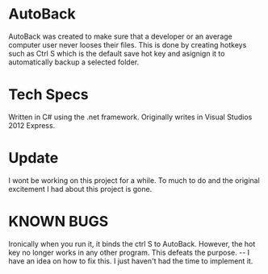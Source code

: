 AutoBack
========
AutoBack was created to make sure that a developer or an average computer user never looses their files.
This is done by creating hotkeys such as Ctrl S which is the default save hot key and asignign it to
automatically backup a selected folder.


Tech Specs
==========
Written in C# using the .net framework. 
Originally writes in Visual Studios 2012 Express. 


Update
======
I wont be working on this project for a while. To much to do and the original excitement I had about this project
is gone.  


KNOWN BUGS
==========
Ironically when you run it, it binds the ctrl S to AutoBack. However, the hot key no longer works in any other
program. This defeats the purpose.
	-- I have an idea on how to fix this. I just haven't had the time to implement it. 
